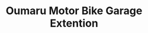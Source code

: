 ---
title: "Oumaru Motor Bike Garage Extention"
url: /zwedru/oumaru-motor-bike-garage-extention/
shop: car repair
---